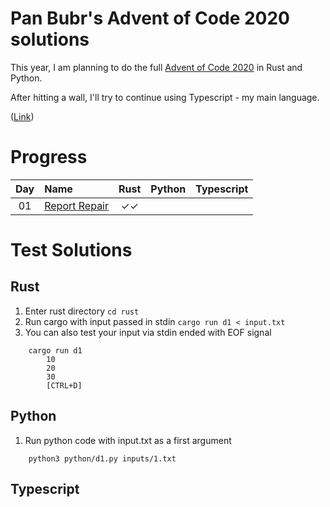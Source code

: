 Pan Bubr's Advent of Code 2020 solutions
=========================================

This year, I am planning to do the full [Advent of Code 2020](https://adventofcode.com/2020/) in Rust and Python. 

After hitting a wall, I'll try to continue using Typescript - my main language.

([Link](https://github.com/Pan-Bubr/advent-of-code-2019/))

# Progress

| Day | Name | Rust | Python | Typescript | 
|:---:|:---|:---:|:---:|:---:|
| 01 | [Report Repair][day01] | ✓✓ | | |

# Test Solutions

## Rust
1. Enter rust directory `cd rust`
2. Run cargo with input passed in stdin `cargo run d1 < input.txt`
3. You can also test your input via stdin ended with EOF signal
```
    cargo run d1
        10
        20
        30
        [CTRL+D]
```

## Python
1. Run python code with input.txt as a first argument
```
    python3 python/d1.py inputs/1.txt
```

## Typescript



[day01]: https://adventofcode.com/2020/day/1
[day02]: https://adventofcode.com/2020/day/2
[day03]: https://adventofcode.com/2020/day/3
[day04]: https://adventofcode.com/2020/day/4
[day05]: https://adventofcode.com/2020/day/5
[day06]: https://adventofcode.com/2020/day/6
[day07]: https://adventofcode.com/2020/day/7
[day08]: https://adventofcode.com/2020/day/8
[day09]: https://adventofcode.com/2020/day/9
[day10]: https://adventofcode.com/2020/day/10
[day11]: https://adventofcode.com/2020/day/11
[day12]: https://adventofcode.com/2020/day/12
[day13]: https://adventofcode.com/2020/day/13
[day14]: https://adventofcode.com/2020/day/14
[day15]: https://adventofcode.com/2020/day/15
[day16]: https://adventofcode.com/2020/day/16
[day17]: https://adventofcode.com/2020/day/17
[day18]: https://adventofcode.com/2020/day/18
[day19]: https://adventofcode.com/2020/day/19
[day20]: https://adventofcode.com/2020/day/20
[day21]: https://adventofcode.com/2020/day/21
[day22]: https://adventofcode.com/2020/day/22
[day23]: https://adventofcode.com/2020/day/23
[day24]: https://adventofcode.com/2020/day/24
[day25]: https://adventofcode.com/2020/day/25

